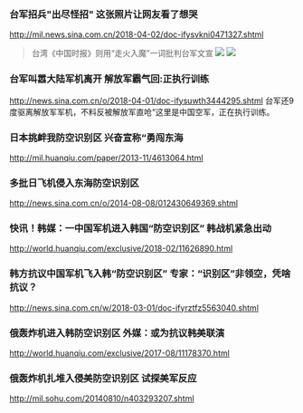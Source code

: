 ### 台军招兵"出尽怪招" 这张照片让网友看了想哭
http://mil.news.sina.com.cn/2018-04-02/doc-ifysvkni0471327.shtml
>台湾《中国时报》则用“走火入魔”一词批判台军文宣
![](http://n.sinaimg.cn/translate/140/w543h397/20180402/r8dr-fyssmme5761805.jpg)
![](http://n.sinaimg.cn/translate/15/w457h358/20180402/Dxsg-fyssmme5761812.jpg)
### 台军叫嚣大陆军机离开 解放军霸气回:正执行训练
http://news.sina.com.cn/o/2018-04-01/doc-ifysuwth3444295.shtml
台军还9度驱离解放军军机，不料反被解放军直呛“这里是中国空军，正在执行训练。
### 日本挑衅我防空识别区 兴奋宣称“勇闯东海
http://mil.huanqiu.com/paper/2013-11/4613064.html
### 多批日飞机侵入东海防空识别区
http://news.sina.com.cn/o/2014-08-08/012430649369.shtml
### 快讯！韩媒：一中国军机进入韩国“防空识别区” 韩战机紧急出动
http://world.huanqiu.com/exclusive/2018-02/11626890.html
### 韩方抗议中国军机飞入韩“防空识别区” 专家：“识别区”非领空，凭啥抗议？
http://news.sina.com.cn/w/2018-03-01/doc-ifyrztfz5563040.shtml
### 俄轰炸机进入韩防空识别区 外媒：或为抗议韩美联演
http://world.huanqiu.com/exclusive/2017-08/11178370.html
### 俄轰炸机扎堆入侵美防空识别区 试探美军反应
http://mil.sohu.com/20140810/n403293207.shtml
